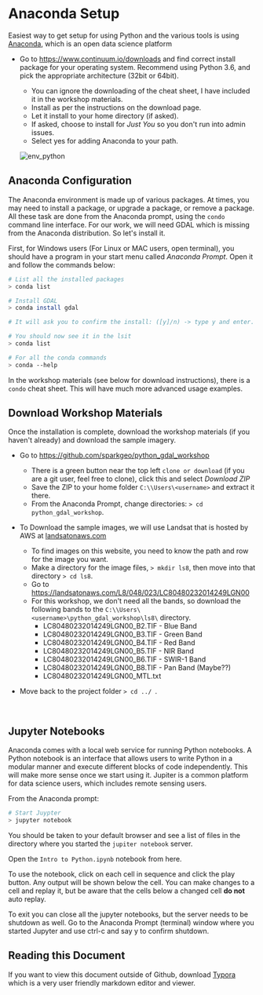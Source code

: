 # Anaconda Setup


Easiest way to get setup for using Python and the various tools is using [Anaconda](https://www.continuum.io/), which is an open data science platform 

*   Go to https://www.continuum.io/downloads and find correct install package for your operating system. Recommend using Python 3.6, and pick the appropriate architecture (32bit or 64bit).
    - You can ignore the downloading of the cheat sheet, I have included it in the workshop materials. 
    - Install as per the instructions on the download page.
    - Let it install to your home directory (if asked).
    - If asked, choose to install for *Just You* so you don't run into admin issues.
    - Select yes for adding Anaconda to your path.

    ![env_python](/Users/michaelconnor/Documents/SparkGeo/projects/python_gdal_workshop/images/env_python.PNG)




## Anaconda Configuration

The Anaconda environment is made up of various packages. At times, you may need to install a package, or upgrade a package, or remove a package. All these task are done from the Anaconda prompt, using the `condo` command line interface. For our work, we will need GDAL which is missing from the Anaconda distribution. So let's install it.



First, for Windows users (For Linux or MAC users, open terminal), you should have a program in your start menu called *Anaconda Prompt*. Open it and follow the commands below:

```bash
# List all the installed packages
> conda list

# Install GDAL
> conda install gdal

# It will ask you to confirm the install: ([y]/n) -> type y and enter.

# You should now see it in the lsit
> conda list

# For all the conda commands
> conda --help
```

In the workshop materials (see below for download instructions), there is a `condo` cheat sheet. This will have much more advanced usage examples.



## Download Workshop Materials

Once the installation is complete, download the workshop materials (if you haven't already) and download the sample imagery.

* Go to https://github.com/sparkgeo/python_gdal_workshop
  * There is a green button near the top left `clone or download` (if you are a git user, feel free to clone), click this and select *Download ZIP*
  * Save the ZIP to your home folder `C:\\Users\<username>` and extract it there. 
  * From the Anaconda Prompt, change directories: `> cd python_gdal_workshop`.

* To Download the sample images, we will use Landsat that is hosted by AWS at [landsatonaws.com](https://landsatonaws.com/)

  * To find images on this website, you need to know the path and row for the image you want. 
  * Make a directory for the image files, `> mkdir ls8`, then move into that directory `> cd ls8`.
  * Go to https://landsatonaws.com/L8/048/023/LC80480232014249LGN00
  * For this workshop, we don't need all the bands, so download the following bands to the `C:\\Users\<username>\python_gdal_workshop\ls8\` directory. 
    * LC80480232014249LGN00_B2.TIF - Blue Band
    * LC80480232014249LGN00_B3.TIF - Green Band
    * LC80480232014249LGN00_B4.TIF - Red Band
    * LC80480232014249LGN00_B5.TIF - NIR Band
    * LC80480232014249LGN00_B6.TIF - SWIR-1 Band
    * LC80480232014249LGN00_B8.TIF - Pan Band (Maybe??)
    * LC80480232014249LGN00_MTL.txt

* Move back to the project folder `> cd ../ `.

  ​



## Jupyter Notebooks

Anaconda comes with a local web service for running Python notebooks. A Python notebook is an interface that allows users to write Python in a modular manner and execute different blocks of code independently. This will make more sense once we start using it. Jupiter is a common platform for data science users, which includes remote sensing users. 



From the Anaconda prompt:

```bash
# Start Juypter
> jupyter notebook
```



You should be taken to your default browser and see a list of files in the directory where you started the `jupiter notebook` server. 



Open the `Intro to Python.ipynb` notebook from here.



To use the notebook, click on each cell in sequence and click the play button. Any output will be shown below the cell. You can make changes to a cell and replay it, but be aware that the cells below a changed cell **do not** auto replay.

To exit you can close all the jupyter notebooks, but the server needs to be shutdown as well. Go to the Anaconda Prompt (terminal) window where you started Jupyter and use ctrl-c  and say y to confirm shutdown.



## Reading this Document

If you want to view this document outside of Github, download [Typora](https://typora.io/) which is a very user friendly markdown editor and viewer.